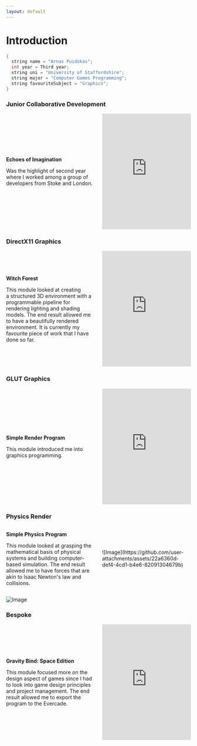 ```yaml
---
layout: default
---
```


# Introduction

```c++
{
  string name = "Arnas Puidokas";
  int year = Third year;
  string uni = "University of Staffordshire";
  string major = "Computer Games Programming";
  string favouriteSubject = "Graphics";
}
```

### Junior Collaborative Development
<div style="display: flex; align-items: center;">
  <div style="flex: 1; padding-right: 20px;">
    <p><strong>Echoes of Imagination</strong></p>
    <p>Was the highlight of second year where I worked among a group of developers from Stoke and London.  </p>
  </div>
  <div style="flex: 1;">
    <iframe width="100%" height="315" 
      src="https://www.youtube.com/embed/1EM_pRcLbC0" 
      frameborder="0" 
      allowfullscreen>
    </iframe>
  </div>
</div>

### DirectX11 Graphics 
<div style="display: flex; align-items: center;">
  <div style="flex: 1; padding-right: 20px;">
    <p><strong>Witch Forest</strong></p>
    <p>This module looked at creating a structured 3D environment with a programmable pipeline for rendering lighting and shading models. The end result allowed me to have a beautifully rendered environment. It is currently my favourite piece of work that I have done so far.</p>
  </div>
  <div style="flex: 1;">
    <iframe width="100%" height="315" 
      src="https://www.youtube.com/embed/Kt8N6w_XSY0" 
      frameborder="0" 
      allowfullscreen>
    </iframe>
  </div>
</div>

### GLUT Graphics
<div style="display: flex; align-items: center;">
  <div style="flex: 1; padding-right: 20px;">
    <p><strong>Simple Render Program</strong></p>
    <p>This module introduced me into graphics programming.</p>
  </div>
  <div style="flex: 1;">
    <iframe width="100%" height="315" 
      src="https://www.youtube.com/embed/FTKs_DLZeZY" 
      frameborder="0" 
      allowfullscreen>
    </iframe>
  </div>
</div>

### Physics Render
<div style="display: flex; align-items: center;">
  <div style="flex: 1; padding-right: 20px;">
    <p><strong>Simple Physics Program</strong></p>
    <p>This module looked at grasping the mathematical basis of physical systems and building computer-based simulation. The end result allowed me to have forces that are akin to Isaac Newton's law and collisions.</p>
  </div>
  <div style="flex: 1;">
    ![Image](https://github.com/user-attachments/assets/22a6360d-def4-4cd1-b4e6-82091304679b)
  </div>
</div>


![Image](https://github.com/user-attachments/assets/22a6360d-def4-4cd1-b4e6-82091304679b)

### Bespoke
<div style="display: flex; align-items: center;">
  <div style="flex: 1; padding-right: 20px;">
    <p><strong>Gravity Bind: Space Edition</strong></p>
    <p>This module focused more on the design aspect of games since I had to look into game design principles and project management. The end result allowed me to export the program to the Evercade.</p>
  </div>
  <div style="flex: 1;">
    <iframe width="100%" height="315" 
      src="https://www.youtube.com/embed/FTKs_DLZeZY" 
      frameborder="0" 
      allowfullscreen>
    </iframe>
  </div>
</div>
